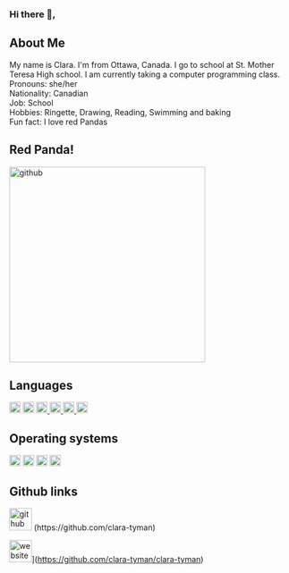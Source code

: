 ### Hi there 👋, 
<div>
<h2>About Me</h2>
My name is Clara. I'm from Ottawa, Canada. I go to school at St. Mother Teresa High school. I am currently taking a computer programming class. <br>
Pronouns: she/her <br>
Nationality: Canadian <br>
Job: School <br>
Hobbies: Ringette, Drawing, Reading, Swimming and baking <br>
Fun fact: I love red Pandas <br>
</div>

<div>
<h2>Red Panda!</h2>
<p> 
<img src='https://github.com/clara-tyman/clara-tyman/assets/144264170/4b522f92-9196-42c3-82c8-d94a74097851' alt='github' height='350'>
</p> 
</div>

<div>
<h2>Languages</h2>
<p>
<img src='https://img.shields.io/badge/typescript-%23007ACC.svg?style=for-the-badge&logo=typescript&logoColor=white' alt='github' height='20'> 
<img src='https://img.shields.io/badge/python-3670A0?style=for-the-badge&logo=python&logoColor=ffdd54' alt='github' height='20'>
<a href="https://github.com/search?q=user%3Aclara-tyman+language%3AHTML"> <img src='https://img.shields.io/badge/HTML-239120?style=for-the-badge&logo=html5&logoColor=white](https://img.shields.io/badge/html5-%23E34F26.svg?style=for-the-badge&logo=html5&logoColor=white)' alt='github' height='20'> </a>
<a href="https://github.com/search?q=user%3Aclara-tyman+language%3ACSS"> <img src='https://img.shields.io/badge/CSS-239120?&style=for-the-badge&logo=css3&logoColor=white' alt='github' height='20'> </a>
<a href="https://github.com/search?q=user%3Aclara-tyman+language%3AJavaScript"> <img src='https://img.shields.io/badge/JavaScript-F7DF1E?style=for-the-badge&logo=javascript&logoColor=black' alt='github' height='20'> </a>
<a href="https://github.com/search?q=user%3Aclara-tyman+language%3Aphp"> <img src='https://img.shields.io/badge/PHP-777BB4?style=for-the-badge&logo=php&logoColor=white' alt='github' height='20'> </a>
</p>
</div>

<div>
<h2>Operating systems</h2>
<p> 
<img src='https://img.shields.io/badge/Windows-0078D6?style=for-the-badge&logo=windows&logoColor=white' alt='github' height='20'> 
<img src='https://img.shields.io/badge/chrome%20os-3d89fc?style=for-the-badge&logo=google%20chrome&logoColor=white' alt='github' height='20'>
<img src='https://img.shields.io/badge/Linux-FCC624?style=for-the-badge&logo=linux&logoColor=black' alt='github' height='20'>
<img src='https://img.shields.io/badge/mac%20os-000000?style=for-the-badge&logo=macos&logoColor=F0F0F0' alt='github' height='20'>
</p>
</div>

<h2>Github links</h2>
<p>
<img src='https://cdn.jsdelivr.net/npm/simple-icons@3.0.1/icons/github.svg' alt='github' height='40'> (https://github.com/clara-tyman)  

<img src='https://cdn.jsdelivr.net/npm/simple-icons@3.0.1/icons/icloud.svg' alt='website' height='40'>](https://github.com/clara-tyman/clara-tyman)  
</p>

